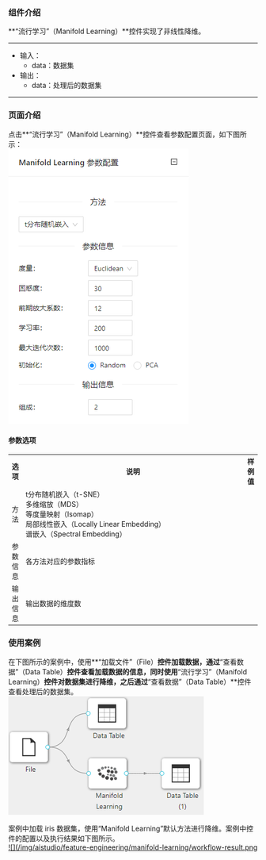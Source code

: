 ### 组件介绍
**“流行学习”（Manifold Learning）**控件实现了非线性降维。

<hr/>

- 输入：
  - data：数据集
- 输出：
  - data：处理后的数据集

<hr/>


### 页面介绍
点击**“流行学习”（Manifold Learning）**控件查看参数配置页面，如下图所示：  
[ ![](/img/aistudio/feature-engineering/manifold-learning/param.png) ](/img/aistudio/feature-engineering/manifold-learning/param.png)

#### 参数选项
<table>
  <tr>
    <th>选项</th>
    <th width="650">说明</th>
    <th>样例值</th>
  </tr>
  <tr>
      <td>方法</td> 
      <td>
      t分布随机嵌入（t-SNE）<br/>
      多维缩放（MDS）<br/>
      等度量映射（Isomap）<br/>
      局部线性嵌入（Locally Linear Embedding）<br/>
      谱嵌入（Spectral Embedding）
      </td> 
      <td></td>
  </tr>
  <tr>
      <td>参数信息</td> 
      <td>
      各方法对应的参数指标
      </td> 
      <td></td>
  </tr>
  <tr>
      <td>输出信息</td> 
      <td>
      输出数据的维度数
      </td> 
      <td></td>
  </tr>
</table>

### 使用案例
在下图所示的案例中，使用**“加载文件”（File）**控件加载数据，通过**“查看数据”（Data Table）**控件查看加载数据的信息，同时使用**“流行学习”（Manifold Learning）**控件对数据集进行降维，之后通过**“查看数据”（Data Table）**控件查看处理后的数据集。   
[ ![](/img/aistudio/feature-engineering/manifold-learning/workflow.png) ](/img/aistudio/feature-engineering/manifold-learning/workflow.png)

案例中加载 iris 数据集，使用“Manifold Learning”默认方法进行降维。案例中控件的配置以及执行结果如下图所示。    
[ ![](/img/aistudio/feature-engineering/manifold-learning/workflow-result.png ](/img/aistudio/feature-engineering/manifold-learning/workflow-result.png)